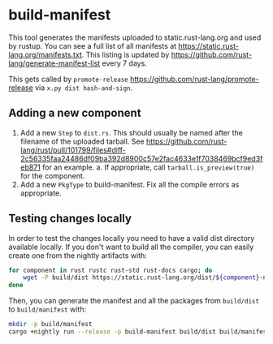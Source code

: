 # build-manifest

This tool generates the manifests uploaded to static.rust-lang.org and used by rustup.
You can see a full list of all manifests at <https://static.rust-lang.org/manifests.txt>.
This listing is updated by <https://github.com/rust-lang/generate-manifest-list> every 7 days.

This gets called by `promote-release` <https://github.com/rust-lang/promote-release> via `x.py dist hash-and-sign`.

## Adding a new component

1. Add a new `Step` to `dist.rs`. This should usually be named after the filename of the uploaded tarball. See https://github.com/rust-lang/rust/pull/101799/files#diff-2c56335faa24486df09ba392d8900c57e2fac4633e1f7038469bcf9ed3feb871 for an example.
    a. If appropriate, call `tarball.is_preview(true)` for the component.
2. Add a new `PkgType` to build-manifest. Fix all the compile errors as appropriate.

## Testing changes locally

In order to test the changes locally you need to have a valid dist directory
available locally. If you don't want to build all the compiler, you can easily
create one from the nightly artifacts with:

```sh
for component in rust rustc rust-std rust-docs cargo; do
    wget -P build/dist https://static.rust-lang.org/dist/${component}-nightly-x86_64-unknown-linux-gnu.tar.gz
done
```

Then, you can generate the manifest and all the packages from `build/dist` to
`build/manifest` with:

```sh
mkdir -p build/manifest
cargo +nightly run --release -p build-manifest build/dist build/manifest 1970-01-01 http://example.com nightly
```
